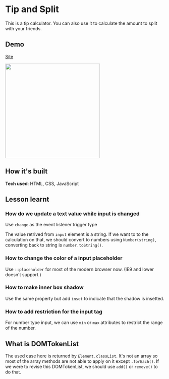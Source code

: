 # Tip and Split

This is a tip calculator. You can also use it to calculate the amount to split with your friends.

## Demo

[Site](https://tipnsplit.netlify.app)

<img src="https://user-images.githubusercontent.com/51871665/122467437-5b98eb80-cf6f-11eb-9075-2d020f8e09bd.gif" width="300px">

## How it's built

**Tech used**: HTML, CSS, JavaScript

## Lesson learnt

### How do we update a text value while input is changed

Use `change` as the event listener trigger type

The value retrived from `input` element is a string. If we want to to the calculation on that, we should convert to numbers using `Number(string)`, converting back to string is `number.toString()`.

### How to change the color of a input placeholder

Use `::placeholder` for most of the modern browser now. (IE9 and lower doesn't support.)

### How to make inner box shadow

Use the same property but add `inset` to indicate that the shadow is insetted. 

### How to add restriction for the input tag

For number type input, we can use `min` or `max` attributes to restrict the range of the number. 

## What is DOMTokenList

The used case here is returned by `Element.classList`. It's not an array so most of the array methods are not able to apply on it except `.forEach()`. If we were to revise this DOMTokenList, we should use `add()` or `remove()` to do that.
